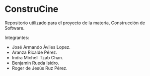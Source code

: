 # ConstruCine
Repositorio utilizado para el proyecto de la materia, Construcción de Software. <br>


Integrantes: <br>
<ul>
<li>José Armando Áviles Lopez. </li>
<li>Aranza Ricalde Pérez. </li>
<li>Indra Michell Tzab Chan. </li>
<li>Benjamin Rueda Isidro. </li>
<li>Roger de Jesús Ruz Pérez. </li>
</ul>

